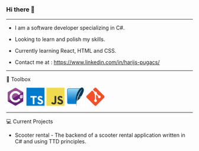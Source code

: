 ### Hi there 👋

---

* I am a software developer specializing in C#.

* Looking to learn and polish my skills.

* Currently learning React, HTML and CSS.

* Contact me at : https://www.linkedin.com/in/harijs-pugacs/

---

🧰 Toolbox

<img src="https://github.com/devicons/devicon/blob/master/icons/csharp/csharp-original.svg" alt="C# logo" width="50" height="50"/> <img src="https://github.com/devicons/devicon/blob/master/icons/typescript/typescript-original.svg" alt="TS logo" width="50" height="50"/> <img src="https://github.com/devicons/devicon/blob/master/icons/javascript/javascript-original.svg" alt="JS logo" width="50" height="50"/> <img src="https://github.com/devicons/devicon/blob/master/icons/sqlite/sqlite-original.svg" alt="SQLite logo" width="50" height="50"/> <img src="https://github.com/devicons/devicon/blob/master/icons/git/git-original.svg" alt="git logo" width="50" height="50"/>

---

💻 Current Projects

* Scooter rental - The backend of a scooter rental application written in C# and using TTD principles.
